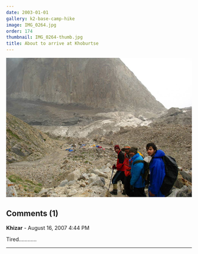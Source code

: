 ```yaml
---
date: 2003-01-01
gallery: k2-base-camp-hike
image: IMG_0264.jpg
order: 174
thumbnail: IMG_0264-thumb.jpg
title: About to arrive at Khoburtse
---
```


![About to arrive at Khoburtse](./IMG_0264.jpg)

<div id="comments">

## Comments (1)

**Khizar** - August 16, 2007  4:44 PM

Tired............

---

</div>